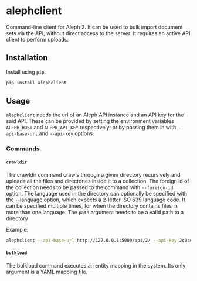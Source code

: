 # alephclient

Command-line client for Aleph 2. It can be used to bulk import document sets via
the API, without direct access to the server. It requires an active API client
to perform uploads.

## Installation

Install using `pip`.

```bash
pip install alephclient
```

## Usage

`alephclient` needs the url of an Aleph API instance and an API key for the said
API. These can be provided by setting the environment variables `ALEPH_HOST` and
`ALEPH_API_KEY` respectively; or by passing them in with `--api-base-url` and
`--api-key` options.

### Commands

#### `crawldir`

The crawldir command crawls through a given directory recursively and uploads
all the files and directories inside it to a collection. The foreign id of the
collection needs to be passed to the command with `--foreign-id` option. The
language used in the directory can optionally be specified with the --language
option, which expects a 2-letter ISO 639 language code. It can be specified
multiple times, for when the directory contains files in more than one language.
The `path` argument needs to be a valid path to a directory

Example:

```bash
alephclient --api-base-url http://127.0.0.1:5000/api/2/ --api-key 2c0ae66024f0403bb751207e54c5eb5d crawldir --foreign-id wikileaks-cable --category leak /Users/sunu/data/cable
```

#### `bulkload`

The bulkload command executes an entity mapping in the system. Its only argument
is a YAML mapping file.
